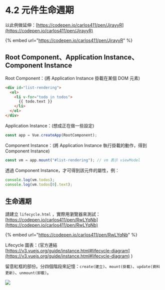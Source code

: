 # 4.2 元件生命週期

以此例做延伸：[https://codepen.io/carlos411/pen/JjrayyR](https://codepen.io/carlos411/pen/JjrayyR)

{% embed url="https://codepen.io/carlos411/pen/JjrayyR" %}

## Root Component、Application Instance、Component Instance

Root Component：(將 Application Instance 掛載在某個 DOM 元素)

```html
<div id="list-rendering">
  <ol>
    <li v-for="todo in todos">
      {{ todo.text }}
    </li>
  </ol>
</div>
```



Application Instance：(想成正在做一些設定)

```javascript
const app = Vue.createApp(RootComponent);
```



Component Instance：(將 Application Instance 執行掛載的動作，得到 Component Instance)

```javascript
const vm = app.mount("#list-rendering"); // vm 表示 viewModel
```



透過 Component Instance，才可得到該元件的屬性，例：

```javascript
console.log(vm.todos);
console.log(vm.todos[0].text);
```



## 生命週期

請建立 `lifecycle.html` ，實際用瀏覽器來測試：[https://codepen.io/carlos411/pen/RwLYqNb](https://codepen.io/carlos411/pen/RwLYqNb)

{% embed url="https://codepen.io/carlos411/pen/RwLYqNb" %}



Lifecycle 圖表：(官方連結 [https://v3.vuejs.org/guide/instance.html#lifecycle-diagram](https://v3.vuejs.org/guide/instance.html#lifecycle-diagram) )

留意紅框的部份。分四個階段來記憶：`create(建立)`、`mount(掛載)`、`update(資料更新)`、`unmount(卸載)`。

![](../.gitbook/assets/vue\_lifecycle.png)



